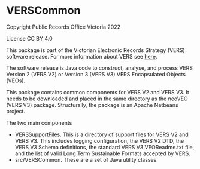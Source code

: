 # VERSCommon

Copyright Public Records Office Victoria 2022

License CC BY 4.0

This package is part of the Victorian Electronic Records Strategy (VERS)
software release. For more information about VERS see
[here](https://prov.vic.gov.au/recordkeeping-government/vers).

The software release is Java code to construct, analyse, and process VERS
Version 2 (VERS V2) or Version 3 (VERS V3) VERS Encapsulated Objects (VEOs).

This package contains common components for VERS V2 and VERS V3. It needs to
be downloaded and placed in the same directory as the neoVEO  (VERS V3) package.
Structurally, the package is an Apache Netbeans project.

The two main components
- VERSSupportFiles. This is a directory of support files for VERS V2 and VERS V3.
This includes logging configuration, the VERS V2 DTD, the VERS V3 Schema definitions, the standard VERS V3 VEOReadme.txt file, and the list of valid Long Term Sustainable Formats accepted by VERS.
- src/VERSCommon. These are a set of Java utility classes.